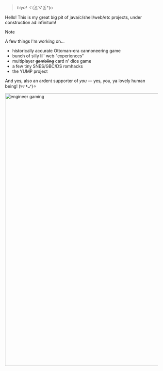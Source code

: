 > _hiya!_ ヾ(≧▽≦*)o 

Hello! This is my great big pit of java/c/shell/web/etc projects, under construction ad infinitum! 

  > [!note]
> A few things I'm working on...
> - historically accurate Ottoman-era cannoneering game
> - bunch of silly lil' web "experiences"
> - multiplayer ~~gambling~~ card n' dice game
> - a few tiny SNES/GBC/DS romhacks
> - the YUMP project

And yes, also an ardent supporter of _you_ — yes, you, ya lovely human being! (୨୧ ❛ᴗ❛)✧
<p align:"center">
<img width="898" alt="engineer gaming" src="https://github.com/pocketrice/pocketrice/assets/79682953/3a448f09-89e0-490a-9afc-3807ce21804f">
</p>


